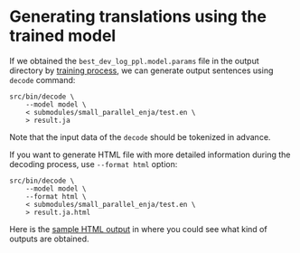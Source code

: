 Generating translations using the trained model
===============================================

If we obtained the `best_dev_log_ppl.model.params` file in the output directory
by [training process](https://github.com/odashi/nmtkit/tree/master/doc/training_ja.md),
we can generate output sentences using `decode` command:

    src/bin/decode \
        --model model \
        < submodules/small_parallel_enja/test.en \
        > result.ja

Note that the input data of the `decode` should be tokenized in advance.

If you want to generate HTML file with more detailed information during the
decoding process, use `--format html` option:

    src/bin/decode \
        --model model \
        --format html \
        < submodules/small_parallel_enja/test.en \
        > result.ja.html

Here is the
[sample HTML output](https://github.com/odashi/nmtkit/tree/master/doc/test_top100.ja.html)
in where you could see what kind of outputs are obtained.

